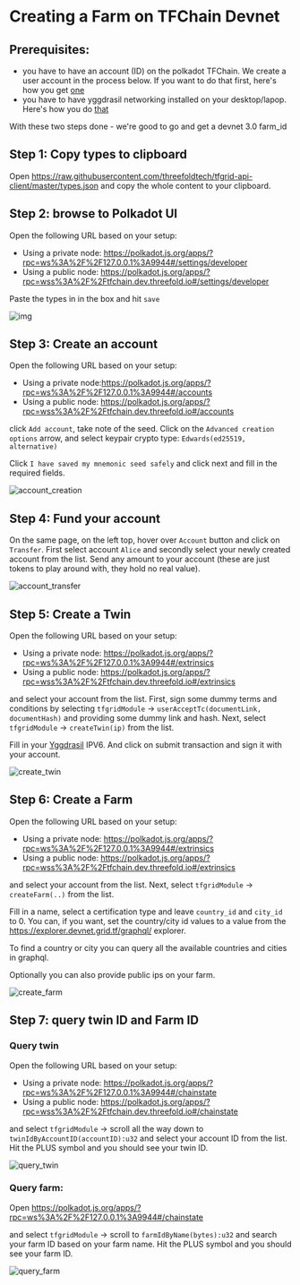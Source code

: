 # Creating a Farm on TFChain Devnet

## Prerequisites:

- you have to have an account (ID) on the polkadot TFChain.  We create a user account in the process below.  If you want to do that first, here's how you get [one](create_account.md)
- you have to have yggdrasil networking installed on your desktop/lapop.  Here's how you do [that](https://yggdrasil-network.github.io/installation.html)

With these two steps done - we're good to go and get a devnet 3.0 farm_id

## Step 1: Copy types to clipboard

Open https://raw.githubusercontent.com/threefoldtech/tfgrid-api-client/master/types.json and copy the whole content to your clipboard.

## Step 2: browse to Polkadot UI

Open the following URL based on your setup:
- Using a private node: https://polkadot.js.org/apps/?rpc=ws%3A%2F%2F127.0.0.1%3A9944#/settings/developer
- Using a public node: https://polkadot.js.org/apps/?rpc=wss%3A%2F%2Ftfchain.dev.threefold.io#/settings/developer

Paste the types in in the box and hit `save`

![img](./assets/copy_types_1.png)

## Step 3: Create an account

Open the following URL based on your setup:
- Using a private node:https://polkadot.js.org/apps/?rpc=ws%3A%2F%2F127.0.0.1%3A9944#/accounts
- Using a public node: https://polkadot.js.org/apps/?rpc=wss%3A%2F%2Ftfchain.dev.threefold.io#/accounts

click `Add account`, take note of the seed. Click on the `Advanced creation options` arrow, and select keypair crypto type: `Edwards(ed25519, alternative)`

Click `I have saved my mnemonic seed safely` and click next and fill in the required fields.

![account_creation](./assets/account_create_1.png)

## Step 4: Fund your account

On the same page, on the left top, hover over `Account` button and click on `Transfer`. First select account `Alice` and secondly select your newly created account from the list. Send any amount to your account (these are just tokens to play around with, they hold no real value).

![account_transfer](./assets/account_transfer_1.png)

## Step 5: Create a Twin

Open the following URL based on your setup:
- Using a private node: https://polkadot.js.org/apps/?rpc=ws%3A%2F%2F127.0.0.1%3A9944#/extrinsics
- Using a public node: https://polkadot.js.org/apps/?rpc=wss%3A%2F%2Ftfchain.dev.threefold.io#/extrinsics

and select your account from the list. First, sign some dummy terms and conditions by selecting `tfgridModule` -> `userAcceptTc(documentLink, documentHash)` and providing some dummy link and hash. Next, select `tfgridModule` -> `createTwin(ip)` from the list.

Fill in your [Yggdrasil](https://github.com/yggdrasil-network/yggdrasil-go) IPV6. And click on submit transaction and sign it with your account.

![create_twin](./assets/create_twin_1.png)

## Step 6: Create a Farm

Open the following URL based on your setup:
- Using a private node: https://polkadot.js.org/apps/?rpc=ws%3A%2F%2F127.0.0.1%3A9944#/extrinsics
- Using a public node: https://polkadot.js.org/apps/?rpc=wss%3A%2F%2Ftfchain.dev.threefold.io#/extrinsics

and select your account from the list. Next, select `tfgridModule` -> `createFarm(..)` from the list.

Fill in a name, select a certification type and leave `country_id` and `city_id` to 0. You can, if you want, set the country/city id values to a value from the https://explorer.devnet.grid.tf/graphql/ explorer. 

To find a country or city you can query all the available countries and cities in graphql.

Optionally you can also provide public ips on your farm.

![create_farm](./assets/create_farm_1.png)

## Step 7: query twin ID and Farm ID

### Query twin

Open the following URL based on your setup:
- Using a private node: https://polkadot.js.org/apps/?rpc=ws%3A%2F%2F127.0.0.1%3A9944#/chainstate 
- Using a public node: https://polkadot.js.org/apps/?rpc=wss%3A%2F%2Ftfchain.dev.threefold.io#/chainstate

and select `tfgridModule` -> scroll all the way down to `twinIdByAccountID(accountID):u32` and select your account ID from the list. Hit the PLUS symbol and you should see your twin ID.

![query_twin](./assets/query_twin_1.png)

### Query farm:

Open https://polkadot.js.org/apps/?rpc=ws%3A%2F%2F127.0.0.1%3A9944#/chainstate 

and select `tfgridModule` -> scroll to `farmIdByName(bytes):u32` and search your farm ID based on your farm name. Hit the PLUS symbol and you should see your farm ID.

![query_farm](./assets/query_farm_1.png)

